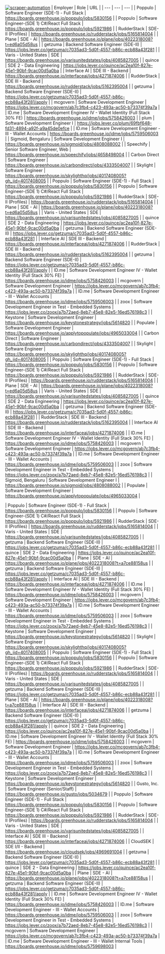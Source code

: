 [![scraper-automation](https://github.com/azad-ali786/Job_Openings/actions/workflows/scraper-automation.yml/badge.svg)](https://github.com/azad-ali786/Job_Openings/actions/workflows/scraper-automation.yml)
| Employer | Role | URL |
| --- | --- | --- |
| Poppulo | Software Engineer (SDE-1) - Full Stack | https://boards.greenhouse.io/poppulo/jobs/5830156 |
| Poppulo | Software Engineer-(SDE 1) C#/React Full Stack | https://boards.greenhouse.io/poppulo/jobs/5921986 |
| RudderStack | SDE-II (Profiles) | https://boards.greenhouse.io/rudderstack/jobs/5165814004 |
| Plane | SDE - AI | https://boards.greenhouse.io/plane/jobs/4022318008?t=ed6a05d58us |
| getzuma | Backend Software Engineer (SDE-II) | https://jobs.lever.co/getzuma/c7035ad3-5d0f-4557-b86c-ecb88a43f281 |
| Varis - United States | SDE | https://boards.greenhouse.io/varisunitedstates/jobs/4085827005 |
| quince | SDE 2 - Data Engineering | https://jobs.lever.co/quince/ac2ea10f-827e-45e1-90bf-9cac00d5a0ba |
| Interface AI | SDE III - Backend | https://boards.greenhouse.io/interfaceai/jobs/4271874006 |
| RudderStack | SDE III - Backend | https://boards.greenhouse.io/rudderstack/jobs/5162395004 |
| getzuma | Backend Software Engineer (SDE-II) | https://jobs.lever.co/getzuma/c7035ad3-5d0f-4557-b86c-ecb88a43f281/apply |
| mcgovern | Software Development Engineer | https://jobs.lever.co/mcgovern/ab7c3fb4-c423-493a-ac50-b73374f39a7a |
| ID.me | Software Development Engineer IV - Wallet Identity (Full Stack 30% FE) | https://boards.greenhouse.io/idme/jobs/5758426003 |
| plum | Software Development Engineer I | https://jobs.lever.co/plum/69fbf648-fd31-4894-a92f-a9a45de0efce |
| ID.me | Software Development Engineer - III - Wallet Accounts | https://boards.greenhouse.io/idme/jobs/5759506003 |
| Sigmoid, Bengaluru | Software Development Engineer I | https://boards.greenhouse.io/sigmoid/jobs/4808088002 |
| Speechify | Senior Software Engineer, Web | https://boards.greenhouse.io/speechify/jobs/4658498004 |
| Carbon Direct | Software Engineer | https://boards.greenhouse.io/carbondirect/jobs/4333504007 |
| Skylight | Software Engineer | https://boards.greenhouse.io/skylighthq/jobs/4017408005?gh_jid=4017408005 |
| Poppulo | Software Engineer (SDE-1) - Full Stack | https://boards.greenhouse.io/poppulo/jobs/5830156 |
| Poppulo | Software Engineer-(SDE 1) C#/React Full Stack | https://boards.greenhouse.io/poppulo/jobs/5921986 |
| RudderStack | SDE-II (Profiles) | https://boards.greenhouse.io/rudderstack/jobs/5165814004 |
| Plane | SDE - AI | https://boards.greenhouse.io/plane/jobs/4022318008?t=ed6a05d58us |
| Varis - United States | SDE | https://boards.greenhouse.io/varisunitedstates/jobs/4085827005 |
| quince | SDE 2 - Data Engineering | https://jobs.lever.co/quince/ac2ea10f-827e-45e1-90bf-9cac00d5a0ba |
| getzuma | Backend Software Engineer (SDE-II) | https://jobs.lever.co/getzuma/c7035ad3-5d0f-4557-b86c-ecb88a43f281 |
| Interface AI | SDE III - Backend | https://boards.greenhouse.io/interfaceai/jobs/4271874006 |
| RudderStack | SDE III - Backend | https://boards.greenhouse.io/rudderstack/jobs/5162395004 |
| getzuma | Backend Software Engineer (SDE-II) | https://jobs.lever.co/getzuma/c7035ad3-5d0f-4557-b86c-ecb88a43f281/apply |
| ID.me | Software Development Engineer IV - Wallet Identity (Full Stack 30% FE) | https://boards.greenhouse.io/idme/jobs/5758426003 |
| mcgovern | Software Development Engineer | https://jobs.lever.co/mcgovern/ab7c3fb4-c423-493a-ac50-b73374f39a7a |
| ID.me | Software Development Engineer - III - Wallet Accounts | https://boards.greenhouse.io/idme/jobs/5759506003 |
| zoox | Software Development Engineer in Test - Embedded Systems | https://jobs.lever.co/zoox/a7b72aed-8eb7-45e8-82e5-16ed576198c3 |
| Keystone | Software Development Engineer | https://boards.greenhouse.io/keystonestrategy/jobs/5614820 |
| Populate | Software Development Engineer | https://boards.greenhouse.io/applytopopulate/jobs/4965033004 |
| Carbon Direct | Software Engineer | https://boards.greenhouse.io/carbondirect/jobs/4333504007 |
| Skylight | Software Engineer | https://boards.greenhouse.io/skylighthq/jobs/4017408005?gh_jid=4017408005 |
| Poppulo | Software Engineer (SDE-1) - Full Stack | https://boards.greenhouse.io/poppulo/jobs/5830156 |
| Poppulo | Software Engineer-(SDE 1) C#/React Full Stack | https://boards.greenhouse.io/poppulo/jobs/5921986 |
| RudderStack | SDE-II (Profiles) | https://boards.greenhouse.io/rudderstack/jobs/5165814004 |
| Plane | SDE - AI | https://boards.greenhouse.io/plane/jobs/4022318008?t=ed6a05d58us |
| Varis - United States | SDE | https://boards.greenhouse.io/varisunitedstates/jobs/4085827005 |
| quince | SDE 2 - Data Engineering | https://jobs.lever.co/quince/ac2ea10f-827e-45e1-90bf-9cac00d5a0ba |
| getzuma | Backend Software Engineer (SDE-II) | https://jobs.lever.co/getzuma/c7035ad3-5d0f-4557-b86c-ecb88a43f281 |
| RudderStack | SDE III - Backend | https://boards.greenhouse.io/rudderstack/jobs/5162395004 |
| Interface AI | SDE III - Backend | https://boards.greenhouse.io/interfaceai/jobs/4271874006 |
| ID.me | Software Development Engineer IV - Wallet Identity (Full Stack 30% FE) | https://boards.greenhouse.io/idme/jobs/5758426003 |
| mcgovern | Software Development Engineer | https://jobs.lever.co/mcgovern/ab7c3fb4-c423-493a-ac50-b73374f39a7a |
| ID.me | Software Development Engineer - III - Wallet Accounts | https://boards.greenhouse.io/idme/jobs/5759506003 |
| zoox | Software Development Engineer in Test - Embedded Systems | https://jobs.lever.co/zoox/a7b72aed-8eb7-45e8-82e5-16ed576198c3 |
| Sigmoid, Bengaluru | Software Development Engineer I | https://boards.greenhouse.io/sigmoid/jobs/4808088002 |
| Populate | Software Development Engineer | https://boards.greenhouse.io/applytopopulate/jobs/4965033004 |

| Poppulo | Software Engineer (SDE-1) - Full Stack | https://boards.greenhouse.io/poppulo/jobs/5830156 |
| Poppulo | Software Engineer-(SDE 1) C#/React Full Stack | https://boards.greenhouse.io/poppulo/jobs/5921986 |
| RudderStack | SDE-II (Profiles) | https://boards.greenhouse.io/rudderstack/jobs/5165814004 |
| Varis - United States | SDE | https://boards.greenhouse.io/varisunitedstates/jobs/4085827005 |
| getzuma | Backend Software Engineer (SDE-II) | https://jobs.lever.co/getzuma/c7035ad3-5d0f-4557-b86c-ecb88a43f281 |
| quince | SDE 2 - Data Engineering | https://jobs.lever.co/quince/ac2ea10f-827e-45e1-90bf-9cac00d5a0ba |
| Plane | SDE - AI | https://boards.greenhouse.io/plane/jobs/4022318008?t=a7ce88158us |
| getzuma | Backend Software Engineer (SDE-II) | https://jobs.lever.co/getzuma/c7035ad3-5d0f-4557-b86c-ecb88a43f281/apply |
| Interface AI | SDE III - Backend | https://boards.greenhouse.io/interfaceai/jobs/4271874006 |
| ID.me | Software Development Engineer IV - Wallet Identity (Full Stack 30% FE) | https://boards.greenhouse.io/idme/jobs/5758426003 |
| mcgovern | Software Development Engineer | https://jobs.lever.co/mcgovern/ab7c3fb4-c423-493a-ac50-b73374f39a7a |
| ID.me | Software Development Engineer - III - Wallet Accounts | https://boards.greenhouse.io/idme/jobs/5759506003 |
| zoox | Software Development Engineer in Test - Embedded Systems | https://jobs.lever.co/zoox/a7b72aed-8eb7-45e8-82e5-16ed576198c3 |
| Keystone | Software Development Engineer | https://boards.greenhouse.io/keystonestrategy/jobs/5614820 |
| Skylight | Software Engineer | https://boards.greenhouse.io/skylighthq/jobs/4017408005?gh_jid=4017408005 |
| Poppulo | Software Engineer (SDE-1) - Full Stack | https://boards.greenhouse.io/poppulo/jobs/5830156 |
| Poppulo | Software Engineer-(SDE 1) C#/React Full Stack | https://boards.greenhouse.io/poppulo/jobs/5921986 |
| RudderStack | SDE-II (Profiles) | https://boards.greenhouse.io/rudderstack/jobs/5165814004 |
| Varis - United States | SDE | https://boards.greenhouse.io/varisunitedstates/jobs/4085827005 |
| getzuma | Backend Software Engineer (SDE-II) | https://jobs.lever.co/getzuma/c7035ad3-5d0f-4557-b86c-ecb88a43f281 |
| Plane | SDE - AI | https://boards.greenhouse.io/plane/jobs/4022318008?t=a7ce88158us |
| Interface AI | SDE III - Backend | https://boards.greenhouse.io/interfaceai/jobs/4271874006 |
| getzuma | Backend Software Engineer (SDE-II) | https://jobs.lever.co/getzuma/c7035ad3-5d0f-4557-b86c-ecb88a43f281/apply |
| quince | SDE 2 - Data Engineering | https://jobs.lever.co/quince/ac2ea10f-827e-45e1-90bf-9cac00d5a0ba |
| ID.me | Software Development Engineer IV - Wallet Identity (Full Stack 30% FE) | https://boards.greenhouse.io/idme/jobs/5758426003 |
| mcgovern | Software Development Engineer | https://jobs.lever.co/mcgovern/ab7c3fb4-c423-493a-ac50-b73374f39a7a |
| ID.me | Software Development Engineer - III - Wallet Accounts | https://boards.greenhouse.io/idme/jobs/5759506003 |
| zoox | Software Development Engineer in Test - Embedded Systems | https://jobs.lever.co/zoox/a7b72aed-8eb7-45e8-82e5-16ed576198c3 |
| Keystone | Software Development Engineer | https://boards.greenhouse.io/keystonestrategy/jobs/5614820 |
| Gusto, Inc. | Software Engineer (Senior/Staff) | https://boards.greenhouse.io/gusto/jobs/5034679 |
| Poppulo | Software Engineer (SDE-1) - Full Stack | https://boards.greenhouse.io/poppulo/jobs/5830156 |
| Poppulo | Software Engineer-(SDE 1) C#/React Full Stack | https://boards.greenhouse.io/poppulo/jobs/5921986 |
| RudderStack | SDE-II (Profiles) | https://boards.greenhouse.io/rudderstack/jobs/5165814004 |
| Varis - United States | SDE | https://boards.greenhouse.io/varisunitedstates/jobs/4085827005 |
| Interface AI | SDE III - Backend | https://boards.greenhouse.io/interfaceai/jobs/4271874006 |
| CloudSEK | SDE I/II - Backend | https://boards.greenhouse.io/cloudsek/jobs/4969691004 |
| getzuma | Backend Software Engineer (SDE-II) | https://jobs.lever.co/getzuma/c7035ad3-5d0f-4557-b86c-ecb88a43f281 |
| quince | SDE 2 - Data Engineering | https://jobs.lever.co/quince/ac2ea10f-827e-45e1-90bf-9cac00d5a0ba |
| Plane | SDE - AI | https://boards.greenhouse.io/plane/jobs/4022318008?t=a7ce88158us |
| getzuma | Backend Software Engineer (SDE-II) | https://jobs.lever.co/getzuma/c7035ad3-5d0f-4557-b86c-ecb88a43f281/apply |
| ID.me | Software Development Engineer IV - Wallet Identity (Full Stack 30% FE) | https://boards.greenhouse.io/idme/jobs/5758426003 |
| ID.me | Software Development Engineer - III - Wallet Accounts | https://boards.greenhouse.io/idme/jobs/5759506003 |
| zoox | Software Development Engineer in Test - Embedded Systems | https://jobs.lever.co/zoox/a7b72aed-8eb7-45e8-82e5-16ed576198c3 |
| mcgovern | Software Development Engineer | https://jobs.lever.co/mcgovern/ab7c3fb4-c423-493a-ac50-b73374f39a7a |
| ID.me | Software Development Engineer - III - Wallet Internal Tools | https://boards.greenhouse.io/idme/jobs/5759698003 |